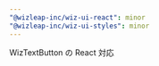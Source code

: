 ```yaml
---
"@wizleap-inc/wiz-ui-react": minor
"@wizleap-inc/wiz-ui-styles": minor
---
```


WizTextButton の React 対応
